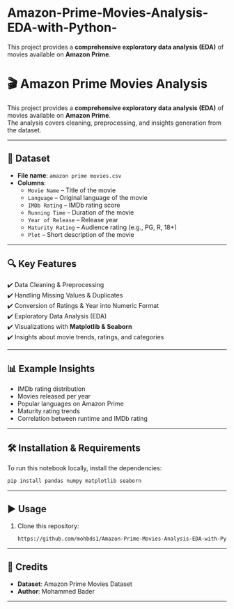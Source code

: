 # Amazon-Prime-Movies-Analysis-EDA-with-Python-
This project provides a **comprehensive exploratory data analysis (EDA)** of movies available on **Amazon Prime**.


# 🎬 Amazon Prime Movies Analysis

This project provides a **comprehensive exploratory data analysis (EDA)** of movies available on **Amazon Prime**.  
The analysis covers cleaning, preprocessing, and insights generation from the dataset.

---

## 📂 Dataset
- **File name**: `amazon prime movies.csv`  
- **Columns**:
  - `Movie Name` – Title of the movie  
  - `Language` – Original language of the movie  
  - `IMDb Rating` – IMDb rating score  
  - `Running Time` – Duration of the movie  
  - `Year of Release` – Release year  
  - `Maturity Rating` – Audience rating (e.g., PG, R, 18+)  
  - `Plot` – Short description of the movie  

---

## 🔍 Key Features
✔️ Data Cleaning & Preprocessing  
✔️ Handling Missing Values & Duplicates  
✔️ Conversion of Ratings & Year into Numeric Format  
✔️ Exploratory Data Analysis (EDA)  
✔️ Visualizations with **Matplotlib & Seaborn**  
✔️ Insights about movie trends, ratings, and categories  

---

## 📊 Example Insights
- IMDb rating distribution  
- Movies released per year  
- Popular languages on Amazon Prime  
- Maturity rating trends  
- Correlation between runtime and IMDb rating  

---

## 🛠️ Installation & Requirements
To run this notebook locally, install the dependencies:

```bash
pip install pandas numpy matplotlib seaborn
````

---

## ▶️ Usage

1. Clone this repository:

   ```bash
   https://github.com/mohbds1/Amazon-Prime-Movies-Analysis-EDA-with-Python-.git
   ```

---

## 🙌 Credits

* **Dataset**: Amazon Prime Movies Dataset
* **Author**: Mohammed Bader

---



```

